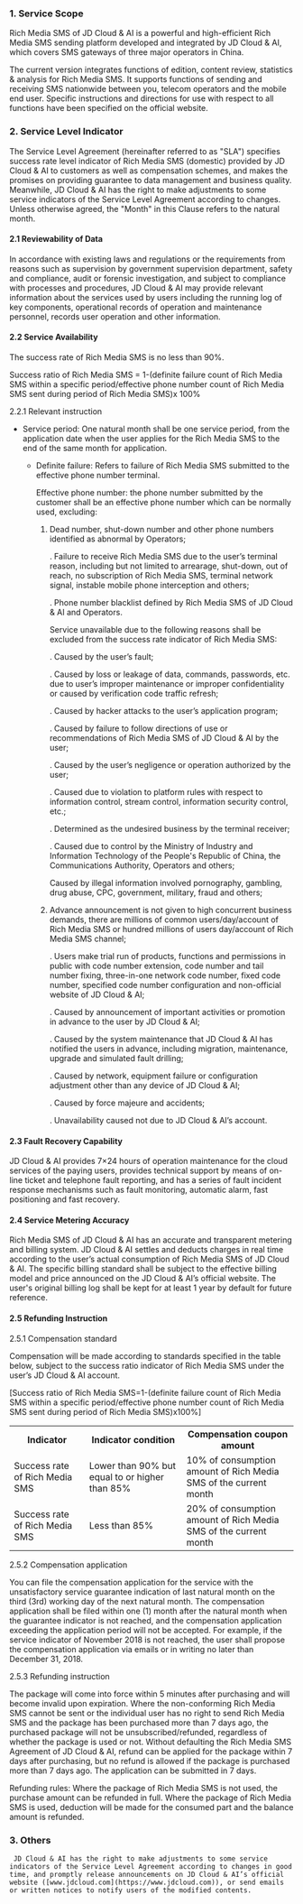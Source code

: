 ### 1. Service Scope

  Rich Media SMS of JD Cloud & AI is a powerful and high-efficient Rich Media SMS sending platform developed and integrated by JD Cloud & AI, which covers SMS gateways of three major operators in China.

  The current version integrates functions of edition, content review, statistics & analysis for Rich Media SMS. It supports functions of sending and receiving SMS nationwide between you, telecom operators and the mobile end user. Specific instructions and directions for use with respect to all functions have been specified on the official website.

### 2. Service Level Indicator

  The Service Level Agreement (hereinafter referred to as "SLA") specifies success rate level indicator of Rich Media SMS (domestic) provided by JD Cloud & AI to customers as well as compensation schemes, and makes the promises on providing guarantee to data management and business quality. Meanwhile, JD Cloud & AI has the right to make adjustments to some service indicators of the Service Level Agreement according to changes. Unless otherwise agreed, the "Month" in this Clause refers to the natural month.

#### 2.1 Reviewability of Data

   In accordance with existing laws and regulations or the requirements from reasons such as supervision by government supervision department, safety and compliance, audit or forensic investigation, and subject to compliance with processes and procedures, JD Cloud & AI may provide relevant information about the services used by users including the running log of key components, operational records of operation and maintenance personnel, records user operation and other information.

#### 2.2 Service Availability

   The success rate of Rich Media SMS is no less than 90%.

   Success ratio of Rich Media SMS = 1-(definite failure count of Rich Media SMS within a specific period/effective phone number count of Rich Media SMS sent during period of Rich Media SMS)x 100%

2.2.1 Relevant instruction

- Service period: One natural month shall be one service period, from the application date when the user applies for the Rich Media SMS to the end of the same month for application.

  - Definite failure: Refers to failure of Rich Media SMS submitted to the effective phone number terminal.

    Effective phone number: the phone number submitted by the customer shall be an effective phone number which can be normally used, excluding:

    1. Dead number, shut-down number and other phone numbers identified as abnormal by Operators;

       .	Failure to receive Rich Media SMS due to the user’s terminal reason, including but not limited to arrearage, shut-down, out of reach, no subscription of Rich Media SMS, terminal network signal, instable mobile phone interception and others;

       .	Phone number blacklist defined by Rich Media SMS of JD Cloud & AI and Operators.

       Service unavailable due to the following reasons shall be excluded from the success rate indicator of Rich Media SMS:

       .	Caused by the user’s fault;

       .	Caused by loss or leakage of data, commands, passwords, etc. due to user’s improper maintenance or improper confidentiality or caused by verification code traffic refresh;

       .	Caused by hacker attacks to the user’s application program;

       .	Caused by failure to follow directions of use or recommendations of Rich Media SMS of JD Cloud & AI by the user;

       .	Caused by the user’s negligence or operation authorized by the user;

       .	Caused due to violation to platform rules with respect to information control, stream control, information security control, etc.;

       .	Determined as the undesired business by the terminal receiver;

       .	Caused due to control by the Ministry of Industry and Information Technology of the People's Republic of China, the Communications Authority, Operators and others;

       Caused by illegal information involved pornography, gambling, drug abuse, CPC, government, military, fraud and others;

     0. Advance announcement is not given to high concurrent business demands, there are millions of common users/day/account of Rich Media SMS or hundred millions of users day/account of Rich Media SMS channel;

          .	Users make trial run of products, functions and permissions in public with code number extension, code number and tail number fixing, three-in-one network code number, fixed code number, specified code number configuration and non-official website of JD Cloud & AI;

          .	Caused by announcement of important activities or promotion in advance to the user by JD Cloud & AI;

          .	Caused by the system maintenance that JD Cloud & AI has notified the users in advance, including migration, maintenance, upgrade and simulated fault drilling;

          .	Caused by network, equipment failure or configuration adjustment other than any device of JD Cloud & AI;

          .	Caused by force majeure and accidents;

          .	Unavailability caused not due to JD Cloud & AI’s account.

          

#### 2.3 Fault Recovery Capability

 JD Cloud & AI provides 7×24 hours of operation maintenance for the cloud services of the paying users, provides technical support by means of on-line ticket and telephone fault reporting, and has a series of fault incident response mechanisms such as fault monitoring, automatic alarm, fast positioning and fast recovery.

#### 2.4 Service Metering Accuracy

Rich Media SMS of JD Cloud & AI has an accurate and transparent metering and billing system. JD Cloud & AI settles and deducts charges in real time according to the user’s actual consumption of Rich Media SMS of JD Cloud & AI. The specific billing standard shall be subject to the effective billing model and price announced on the JD Cloud & AI’s official website. The user's original billing log shall be kept for at least 1 year by default for future reference.

#### 2.5 Refunding Instruction

2.5.1 Compensation standard

   Compensation will be made according to standards specified in the table below, subject to the success ratio indicator of Rich Media SMS under the user’s JD Cloud & AI account.

   [Success ratio of Rich Media SMS=1-(definite failure count of Rich Media SMS within a specific period/effective phone number count of Rich Media SMS sent during period of Rich Media SMS)x100%]

   <table>
           <tr align="center">
               <th width="200">Indicator</th>
               <th width="300">Indicator condition</th>
               <th width="300">Compensation coupon amount</th>
           </tr>
           <tr>
               <td>Success rate of Rich Media SMS</td>
               <td>Lower than 90% but equal to or higher than 85%</td>
               <td>10% of consumption amount of Rich Media SMS of the current month</td>
           </tr>
           <tr>
               <td>Success rate of Rich Media SMS</td>
               <td>Less than 85%</td>
               <td>20% of consumption amount of Rich Media SMS of the current month</td>
           </tr>
   </table>

2.5.2 Compensation application

   You can file the compensation application for the service with the unsatisfactory service guarantee indication of last natural month on the third (3rd) working day of the next natural month. The compensation application shall be filed within one (1) month after the natural month when the guarantee indicator is not reached, and the compensation application exceeding the application period will not be accepted. For example, if the service indicator of November 2018 is not reached, the user shall propose the compensation application via emails or in writing no later than December 31, 2018.

2.5.3 Refunding instruction

   The package will come into force within 5 minutes after purchasing and will become invalid upon expiration. Where the non-conforming Rich Media SMS cannot be sent or the individual user has no right to send Rich Media SMS and the package has been purchased more than 7 days ago, the purchased package will not be unsubscribed/refunded, regardless of whether the package is used or not. Without defaulting the Rich Media SMS Agreement of JD Cloud & AI, refund can be applied for the package within 7 days after purchasing, but no refund is allowed if the package is purchased more than 7 days ago. The application can be submitted in 7 days.

   Refunding rules: Where the package of Rich Media SMS is not used, the purchase amount can be refunded in full. Where the package of Rich Media SMS is used, deduction will be made for the consumed part and the balance amount is refunded.

### 3. Others

     JD Cloud & AI has the right to make adjustments to some service indicators of the Service Level Agreement according to changes in good time, and promptly release announcements on JD Cloud & AI’s official website ([www.jdcloud.com](https://www.jdcloud.com)), or send emails or written notices to notify users of the modified contents.
     
